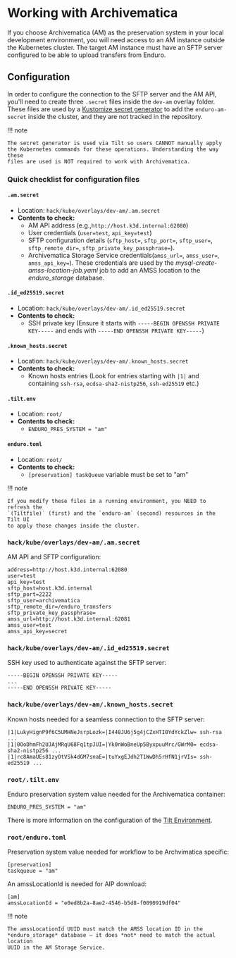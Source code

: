 # Working with Archivematica

If you choose Archivematica (AM) as the preservation system in your local
development environment, you will need access to an AM instance outside the
Kubernetes cluster. The target AM instance must have an SFTP server configured
to be able to upload transfers from Enduro.

## Configuration

In order to configure the connection to the SFTP server and the AM API, you'll
need to create three `.secret` files inside the `dev-am` overlay folder. These
files are used by a [Kustomize secret generator] to add the `enduro-am-secret`
inside the cluster, and they are not tracked in the repository.

!!! note

    The secret generator is used via Tilt so users CANNOT manually apply
    the Kubernetes commands for these operations. Understanding the way these
    files are used is NOT required to work with Archivematica.

### Quick checklist for configuration files

#### `.am.secret`

- Location: `hack/kube/overlays/dev-am/.am.secret`
- **Contents to check:**
    - AM API address (e.g.,`http://host.k3d.internal:62080`)
    - User credentials (`user=test`, `api_key=test`)
    - SFTP configuration
      details (`sftp_host=`, `sftp_port=`, `sftp_user=`, `sftp_remote_dir=`,
      `sftp_private_key_passphrase=`).
    - Archivematica Storage Service credentials(`amss_url=`,
      `amss_user=`, `amss_api_key=`). These credentials are used by the
      *mysql-create-amss-location-job.yaml* job to add an AMSS location to the
      *enduro_storage* database.

#### `.id_ed25519.secret`

- Location: `hack/kube/overlays/dev-am/.id_ed25519.secret`
- **Contents to check:**
    - SSH private key (Ensure it starts with `-----BEGIN
      OPENSSH PRIVATE KEY-----` and ends with `-----END
      OPENSSH PRIVATE KEY-----`)

#### `.known_hosts.secret`

- Location: `hack/kube/overlays/dev-am/.known_hosts.secret`
- **Contents to check:**
    - Known hosts entries (Look for entries starting with
      `|1|` and containing `ssh-rsa`, `ecdsa-sha2-nistp256`,
      `ssh-ed25519` etc.)

#### `.tilt.env`

- Location: `root/`
- **Contents to check:**
    - `ENDURO_PRES_SYSTEM = "am"`

#### `enduro.toml`

- Location: `root/`
- **Contents to check:**
    - `[preservation] taskQueue` variable must be set to "am"

!!! note

    If you modify these files in a running environment, you NEED to refresh the
    `(Tiltfile)` (first) and the `enduro-am` (second) resources in the Tilt UI
    to apply those changes inside the cluster.

### `hack/kube/overlays/dev-am/.am.secret`

AM API and SFTP configuration:

    address=http://host.k3d.internal:62080
    user=test
    api_key=test
    sftp_host=host.k3d.internal
    sftp_port=2222
    sftp_user=archivematica
    sftp_remote_dir=/enduro_transfers
    sftp_private_key_passphrase=
    amss_url=http://host.k3d.internal:62081
    amss_user=test
    amss_api_key=secret

### `hack/kube/overlays/dev-am/.id_ed25519.secret`

SSH key used to authenticate against the SFTP server:

    -----BEGIN OPENSSH PRIVATE KEY-----
    ...
    -----END OPENSSH PRIVATE KEY-----

### `hack/kube/overlays/dev-am/.known_hosts.secret`

Known hosts needed for a seamless connection to the SFTP server:

    |1|LukyHignP9f6C5UMHNeJsrpLozk=|I448JU6j5g4jCZxHTI0YdYckZlw= ssh-rsa ...
    |1|0OoDhmFh2UJAjMRqU68Fq1tpJUI=|Yk0nWoBneUp5ByxpuuMrc/GWrM0= ecdsa-sha2-nistp256 ...
    |1|rc8AmaUEs81zyOtVSk4dGM7snaE=|tuYxgEJdh2T1WwDh5rHfN1jrVIs= ssh-ed25519 ...

### `root/.tilt.env`

Enduro preservation system value needed for the Archivematica container:

    ENDURO_PRES_SYSTEM = "am"

There is more information on the configuration of the [Tilt Environment].

### `root/enduro.toml`

Preservation system value needed for workflow to be Archvimatica specific:

    [preservation]
    taskqueue = "am"

An amssLocationId is needed for AIP download:

    [am]
    amssLocationId = "e0ed8b2a-8ae2-4546-b5d8-f0090919df04"

!!! note

    The amssLocationId UUID must match the AMSS location ID in the
    *enduro_storage* database — it does *not* need to match the actual location
    UUID in the AM Storage Service.

[kustomize secret generator]: https://kubernetes.io/docs/tasks/configmap-secret/managing-secret-using-kustomize/#create-a-secret
[tilt environment]: devel.md#tilt-environment-configuration
